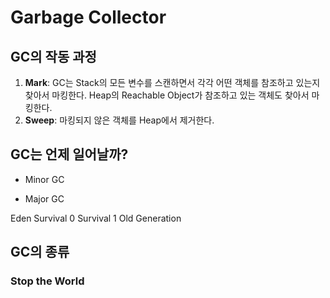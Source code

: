# Garbage Collector

## GC의 작동 과정

1. **Mark**: GC는 Stack의 모든 변수를 스캔하면서 각각 어떤 객체를 참조하고 있는지 찾아서 마킹한다. Heap의 Reachable Object가 참조하고 있는 객체도 찾아서 마킹한다.
2. **Sweep**: 마킹되지 않은 객체를 Heap에서 제거한다.



## GC는 언제 일어날까?

* Minor GC

  

* Major GC

Eden Survival 0 Survival 1 Old Generation



## GC의 종류



### Stop the World

